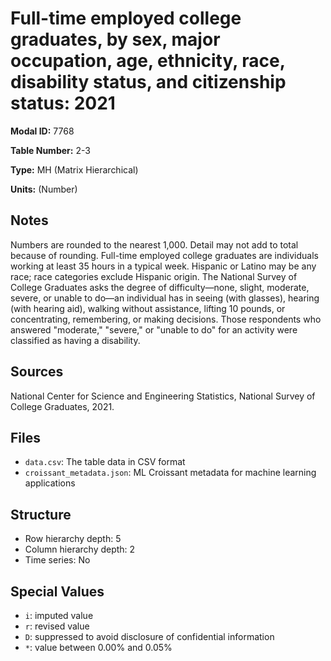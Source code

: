 # Full-time employed college graduates, by sex, major occupation, age, ethnicity, race, disability status, and citizenship status: 2021

**Modal ID:** 7768

**Table Number:** 2-3

**Type:** MH (Matrix Hierarchical)

**Units:** (Number)

## Notes

Numbers are rounded to the nearest 1,000. Detail may not add to total because of rounding. Full-time employed college graduates are individuals working at least 35 hours in a typical week. Hispanic or Latino may be any race; race categories exclude Hispanic origin. The National Survey of College Graduates asks the degree of difficulty—none, slight, moderate, severe, or unable to do—an individual has in seeing (with glasses), hearing (with hearing aid), walking without assistance, lifting 10 pounds, or concentrating, remembering, or making decisions. Those respondents who answered "moderate," "severe," or "unable to do" for an activity were classified as having a disability.

## Sources

National Center for Science and Engineering Statistics, National Survey of College Graduates, 2021.

## Files

- `data.csv`: The table data in CSV format
- `croissant_metadata.json`: ML Croissant metadata for machine learning applications

## Structure

- Row hierarchy depth: 5
- Column hierarchy depth: 2
- Time series: No

## Special Values

- `i`: imputed value
- `r`: revised value
- `D`: suppressed to avoid disclosure of confidential information
- `*`: value between 0.00% and 0.05%
